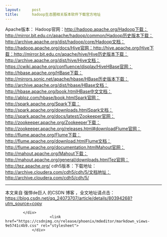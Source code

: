 ```yaml
---
layout:     post
title:      hadoop生态圈相关版本软件下载官方地址
---
```

<div id="article_content" class="article_content clearfix csdn-tracking-statistics" data-pid="blog" data-mod="popu_307" data-dsm="post">
								            <div id="content_views" class="markdown_views prism-atom-one-dark">
							<!-- flowchart 箭头图标 勿删 -->
							<svg xmlns="http://www.w3.org/2000/svg" style="display: none;"><path stroke-linecap="round" d="M5,0 0,2.5 5,5z" id="raphael-marker-block" style="-webkit-tap-highlight-color: rgba(0, 0, 0, 0);"></path></svg>
							<p>Apache版本： Hadoop官网：<a href="http://hadoop.apache.org/Hadoop%E4%B8%8B%E8%BD%BD%EF%BC%9Ahttp://mirror.bit.edu.cn/apache/hadoop/common/Hadoop%E5%8E%86%E5%8F%B2%E7%89%88%E6%9C%AC%E4%B8%8B%E8%BD%BD%EF%BC%9Ahttp://archive.apache.org/dist/hadoop/core/Hadoop%E6%96%87%E6%A1%A3%EF%BC%9Ahttp://hadoop.apache.org/docs/Hive%E5%AE%98%E7%BD%91%EF%BC%9Ahttp://hive.apache.org/Hive%E4%B8%8B%E8%BD%BD%EF%BC%9Ahttp://mirror.bit.edu.cn/apache/hive/Hive%E5%8E%86%E5%8F%B2%E7%89%88%E6%9C%AC%E4%B8%8B%E8%BD%BD%EF%BC%9Ahttp://archive.apache.org/dist/hive/Hive%E6%96%87%E6%A1%A3%EF%BC%9Ahttps://cwiki.apache.org/confluence/display/HiveHBase%E5%AE%98%E7%BD%91%EF%BC%9Ahttp://hbase.apache.org/HBase%E4%B8%8B%E8%BD%BD%EF%BC%9Ahttp://mirrors.sonic.net/apache/hbase/HBase%E5%8E%86%E5%8F%B2%E7%89%88%E6%9C%AC%E4%B8%8B%E8%BD%BD%EF%BC%9Ahttp://archive.apache.org/dist/hbase/HBase%E6%96%87%E6%A1%A3%EF%BC%9Ahttp://hbase.apache.org/book.htmlHBase%E4%B8%AD%E6%96%87%E6%96%87%E6%A1%A3%EF%BC%9Ahttp://abloz.com/hbase/book.htmlSpark%E5%AE%98%E7%BD%91%EF%BC%9Ahttp://spark.apache.org/Spark%E4%B8%8B%E8%BD%BD%EF%BC%9Ahttp://spark.apache.org/downloads.htmlSpark%E6%96%87%E6%A1%A3%EF%BC%9Ahttp://spark.apache.org/docs/latest/Zookeeper%E5%AE%98%E7%BD%91%EF%BC%9Ahttp://zookeeper.apache.org/Zookeeper%E4%B8%8B%E8%BD%BD%EF%BC%9Ahttp://zookeeper.apache.org/releases.html#downloadFlume%E5%AE%98%E7%BD%91%EF%BC%9Ahttp://flume.apache.org/Flume%E4%B8%8B%E8%BD%BD%EF%BC%9Ahttp://flume.apache.org/download.htmlFlume%E6%96%87%E6%A1%A3%EF%BC%9Ahttp://flume.apache.org/documentation.htmlMahout%E5%AE%98%E7%BD%91%EF%BC%9Ahttp://mahout.apache.org/Mahout%E4%B8%8B%E8%BD%BD%EF%BC%9Ahttp://mahout.apache.org/general/downloads.htmlTez%E5%AE%98%E7%BD%91%EF%BC%9Ahttp://tez.apache.org/" rel="nofollow">http://hadoop.apache.org/Hadoop下载：http://mirror.bit.edu.cn/apache/hadoop/common/Hadoop历史版本下载：http://archive.apache.org/dist/hadoop/core/Hadoop文档：http://hadoop.apache.org/docs/Hive官网：http://hive.apache.org/Hive下载：http://mirror.bit.edu.cn/apache/hive/Hive历史版本下载：http://archive.apache.org/dist/hive/Hive文档：https://cwiki.apache.org/confluence/display/HiveHBase官网：http://hbase.apache.org/HBase下载：http://mirrors.sonic.net/apache/hbase/HBase历史版本下载：http://archive.apache.org/dist/hbase/HBase文档：http://hbase.apache.org/book.htmlHBase中文文档：http://abloz.com/hbase/book.htmlSpark官网：http://spark.apache.org/Spark下载：http://spark.apache.org/downloads.htmlSpark文档：http://spark.apache.org/docs/latest/Zookeeper官网：http://zookeeper.apache.org/Zookeeper下载：http://zookeeper.apache.org/releases.html#downloadFlume官网：http://flume.apache.org/Flume下载：http://flume.apache.org/download.htmlFlume文档：http://flume.apache.org/documentation.htmlMahout官网：http://mahout.apache.org/Mahout下载：http://mahout.apache.org/general/downloads.htmlTez官网：http://tez.apache.org/</a> cdh5版本：下载地址：<a href="http://archive.cloudera.com/cdh5/cdh/5/%E6%96%87%E6%A1%A3%E5%9C%B0%E5%9D%80%EF%BC%9Ahttp://archive.cloudera.com/cdh5/cdh/5/" rel="nofollow">http://archive.cloudera.com/cdh5/cdh/5/文档地址：http://archive.cloudera.com/cdh5/cdh/5/</a></p>
<hr>
<p>本文来自 强悍de巨人 的CSDN 博客 ，全文地址请点击：<a href="https://blog.csdn.net/qq_24073707/article/details/80394268?utm_source=copy" rel="nofollow">https://blog.csdn.net/qq_24073707/article/details/80394268?utm_source=copy</a></p>

            </div>
						<link href="https://csdnimg.cn/release/phoenix/mdeditor/markdown_views-9e5741c4b9.css" rel="stylesheet">
                </div>